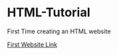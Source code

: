 # HTML-Tutorial
First Time creating an HTML website

[First Website Link](https://dsung101.github.io/HTML-Tutorial/)
